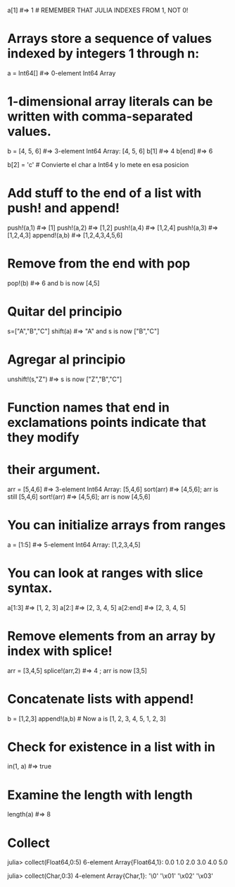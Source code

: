 a[1] #=> 1 # REMEMBER THAT JULIA INDEXES FROM 1, NOT 0!

# Arrays store a sequence of values indexed by integers 1 through n:
a = Int64[] #=> 0-element Int64 Array

# 1-dimensional array literals can be written with comma-separated values.
b = [4, 5, 6] #=> 3-element Int64 Array: [4, 5, 6]
b[1] #=> 4
b[end] #=> 6

b[2] = 'c' # Convierte el char a Int64 y lo mete en esa posicion

# Add stuff to the end of a list with push! and append!
push!(a,1)     #=> [1]
push!(a,2)     #=> [1,2]
push!(a,4)     #=> [1,2,4]
push!(a,3)     #=> [1,2,4,3]
append!(a,b) #=> [1,2,4,3,4,5,6]

# Remove from the end with pop
pop!(b)        #=> 6 and b is now [4,5]

# Quitar del principio
s=["A","B","C"]
shift(a) #=> "A" and s is now ["B","C"]

# Agregar al principio
unshift!(s,"Z") #=> s is now ["Z","B","C"]


# Function names that end in exclamations points indicate that they modify
# their argument.
arr = [5,4,6] #=> 3-element Int64 Array: [5,4,6]
sort(arr) #=> [4,5,6]; arr is still [5,4,6]
sort!(arr) #=> [4,5,6]; arr is now [4,5,6]


# You can initialize arrays from ranges
a = [1:5] #=> 5-element Int64 Array: [1,2,3,4,5]

# You can look at ranges with slice syntax.
a[1:3] #=> [1, 2, 3]
a[2:] #=> [2, 3, 4, 5]
a[2:end] #=> [2, 3, 4, 5]

# Remove elements from an array by index with splice!
arr = [3,4,5]
splice!(arr,2) #=> 4 ; arr is now [3,5]

# Concatenate lists with append!
b = [1,2,3]
append!(a,b) # Now a is [1, 2, 3, 4, 5, 1, 2, 3]

# Check for existence in a list with in
in(1, a) #=> true

# Examine the length with length
length(a) #=> 8

# Collect
julia> collect(Float64,0:5)
6-element Array{Float64,1}:
 0.0
 1.0
 2.0
 3.0
 4.0
 5.0

julia> collect(Char,0:3)
4-element Array{Char,1}:
   '\0'
 '\x01'
 '\x02'
 '\x03'

